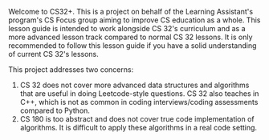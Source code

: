 Welcome to CS32+. This is a project on behalf of the Learning Assistant's program's CS Focus group aiming to improve CS education as a whole. This lesson guide is intended to work alongside CS 32's curriculum and as a more advanced lesson track compared to normal CS 32 lessons. It is only recommended to follow this lesson guide if you have a solid understanding of current CS 32's lessons.

This project addresses two concerns:
1. CS 32 does not cover more advanced data structures and algorithms that are useful in doing Leetcode-style questions. CS 32 also teaches in C++, which is not as common in coding interviews/coding assessments compared to Python.
2. CS 180 is too abstract and does not cover true code implementation of algorithms. It is difficult to apply these algorithms in a real code setting.
